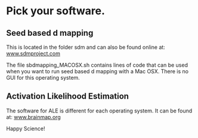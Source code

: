# Pick your software.

## Seed based d mapping
This is located in the folder sdm and can also be found online at:
www.sdmproject.com

The file sbdmapping_MACOSX.sh contains lines of code that can be used when you want to run seed based d mapping with a Mac OSX. There is no GUI for this operating system.

## Activation Likelihood Estimation
The software for ALE is different for each operating system.
It can be found at:
www.brainmap.org


Happy Science!
